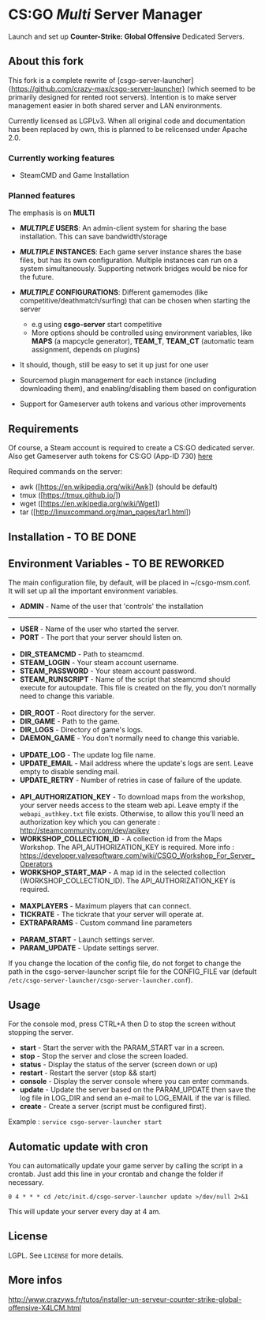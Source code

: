 # CS:GO *Multi* Server Manager

Launch and set up **Counter-Strike: Global Offensive** Dedicated Servers.

## About this fork

This fork is a complete rewrite of [csgo-server-launcher]{https://github.com/crazy-max/csgo-server-launcher} (which seemed to be primarily designed for rented root servers). Intention is to make server management easier in both shared server and LAN environments.

Currently licensed as LGPLv3. When all original code and documentation has been replaced by own, this is planned to be relicensed under Apache 2.0.

### Currently working features

* SteamCMD and Game Installation

### Planned features

The emphasis is on **MULTI**
* **_MULTIPLE_ USERS**: An admin-client system for sharing the base installation. This can save bandwidth/storage
* **_MULTIPLE_ INSTANCES**: Each game server instance shares the base files, but has its own configuration. Multiple instances can run on a system simultaneously. Supporting network bridges would be nice for the future.
* **_MULTIPLE_ CONFIGURATIONS**: Different gamemodes (like competitive/deathmatch/surfing) that can be chosen when starting the server
    * e.g using **csgo-server** start competitive
    * More options should be controlled using environment variables, like **MAPS** (a mapcycle generator), **TEAM_T**, **TEAM_CT** (automatic team assignment, depends on plugins)

* It should, though, still be easy to set it up just for one user
* Sourcemod plugin management for each instance (including downloading them), and enabling/disabling them based on configuration
* Support for Gameserver auth tokens and various other improvements

## Requirements

Of course, a Steam account is required to create a CS:GO dedicated server. Also get Gameserver auth tokens for CS:GO (App-ID 730) [here](http://steamcommunity.com/dev/managegameservers)

Required commands on the server:

* awk  ([https://en.wikipedia.org/wiki/Awk]) (should be default)
* tmux ([https://tmux.github.io/])
* wget ([https://en.wikipedia.org/wiki/Wget])
* tar  ([http://linuxcommand.org/man_pages/tar1.html])

## Installation - TO BE DONE

## Environment Variables - TO BE REWORKED

The main configuration file, by default, will be placed in ~/csgo-msm.conf. It will set up all the important environment variables.

* **ADMIN** - Name of the user that 'controls' the installation
* **

* **USER** - Name of the user who started the server.
* **PORT** - The port that your server should listen on.
<br /><br />
* **DIR_STEAMCMD** - Path to steamcmd.
* **STEAM_LOGIN** - Your steam account username.
* **STEAM_PASSWORD** - Your steam account password.
* **STEAM_RUNSCRIPT** - Name of the script that steamcmd should execute for autoupdate. This file is created on the fly, you don't normally need to change this variable.
<br /><br />
* **DIR_ROOT** - Root directory for the server.
* **DIR_GAME** - Path to the game.
* **DIR_LOGS** - Directory of game's logs.
* **DAEMON_GAME** - You don't normally need to change this variable.
<br /><br />
* **UPDATE_LOG** - The update log file name.
* **UPDATE_EMAIL** - Mail address where the update's logs are sent. Leave empty to disable sending mail.
* **UPDATE_RETRY** - Number of retries in case of failure of the update.
<br /><br />
* **API_AUTHORIZATION_KEY** - To download maps from the workshop, your server needs access to the steam web api. Leave empty if the ``webapi_authkey.txt`` file exists. Otherwise, to allow this you'll need an authorization key which you can generate : http://steamcommunity.com/dev/apikey
* **WORKSHOP_COLLECTION_ID** - A collection id from the Maps Workshop. The API_AUTHORIZATION_KEY is required. More info : https://developer.valvesoftware.com/wiki/CSGO_Workshop_For_Server_Operators
* **WORKSHOP_START_MAP** - A map id in the selected collection (WORKSHOP_COLLECTION_ID). The API_AUTHORIZATION_KEY is required.
<br /><br />
* **MAXPLAYERS** - Maximum players that can connect.
* **TICKRATE** - The tickrate that your server will operate at.
* **EXTRAPARAMS** - Custom command line parameters
<br /><br />
* **PARAM_START** - Launch settings server.
* **PARAM_UPDATE** - Update settings server.

If you change the location of the config file, do not forget to change the path in the csgo-server-launcher script file for the CONFIG_FILE var (default ``/etc/csgo-server-launcher/csgo-server-launcher.conf``).

## Usage

For the console mod, press CTRL+A then D to stop the screen without stopping the server.

* **start** - Start the server with the PARAM_START var in a screen.
* **stop** - Stop the server and close the screen loaded.
* **status** - Display the status of the server (screen down or up)
* **restart** - Restart the server (stop && start)
* **console** - Display the server console where you can enter commands.
* **update** - Update the server based on the PARAM_UPDATE then save the log file in LOG_DIR and send an e-mail to LOG_EMAIL if the var is filled.
* **create** - Create a server (script must be configured first).

Example : ``service csgo-server-launcher start``

## Automatic update with cron

You can automatically update your game server by calling the script in a crontab.
Just add this line in your crontab and change the folder if necessary.

```console
0 4 * * * cd /etc/init.d/csgo-server-launcher update >/dev/null 2>&1
```

This will update your server every day at 4 am.

## License

LGPL. See ``LICENSE`` for more details.

## More infos

http://www.crazyws.fr/tutos/installer-un-serveur-counter-strike-global-offensive-X4LCM.html
